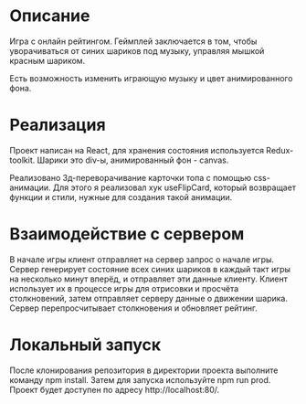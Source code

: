 # Описание

Игра с онлайн рейтингом. Геймплей заключается в том, чтобы уворачиваться от синих шариков под музыку, управляя мышкой красным шариком.

Есть возможность изменить играющую музыку и цвет анимированного фона.

# Реализация

Проект написан на React, для хранения состояния используется Redux-toolkit. Шарики это div-ы, анимированный фон - canvas.

Реализовано 3д-переворачивание карточки топа с помощью css-анимации. Для этого я реализовал хук useFlipCard, который возвращает функции и стили, нужные для создания такой анимации.

# Взаимодействие с сервером

В начале игры клиент отправляет на сервер запрос о начале игры. Сервер генерирует состояние всех синих шариков в каждый такт игры на несколько минут вперёд, и отправляет эти данные клиенту. Клиент использует их в процессе игры для отрисовки и просчёта столкновений, затем отправляет серверу данные о движении шарика. Сервер перепросчитывает столкновения и обновляет рейтинг.

# Локальный запуск

После клонирования репозитория в директории проекта выполните команду npm install. Затем для запуска используйте npm run prod. Проект будет доступен по адресу http://localhost:80/.
